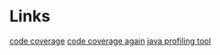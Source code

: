 
Links
======
[code coverage](https://gcc.gnu.org/onlinedocs/gcc/Gcov.html)
[code coverage again](http://ltp.sourceforge.net/coverage/lcov.php)
[java profiling tool](https://docs.oracle.com/javase/6/docs/technotes/tools/share/jvisualvm.html)
